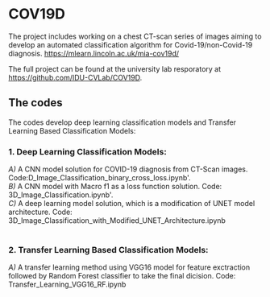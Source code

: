 # COV19D 
The project includes working on a chest CT-scan series of images aiming to develop an automated classification algorithm for Covid-19/non-Covid-19 diagnosis. https://mlearn.lincoln.ac.uk/mia-cov19d/ 

The full project can be found at the university lab resporatory at https://github.com/IDU-CVLab/COV19D.

## The codes
The codes develop deep learning classification models and Transfer Learning Based Classification Models:   
### 1. Deep Learning Classification Models: 
*A)* A CNN model solution for COVID-19 diagnosis from CT-Scan images. Code:D_Image_Classification_binary_cross_loss.ipynb'.
<br /> *B)* A CNN model with Macro f1 as a loss function solution. Code: 3D_Image_Classification.ipynb'.
<br /> *C)* A deep learning model solution, which is a modification of UNET model architecture. Code: 3D_Image_Classification_with_Modified_UNET_Architecture.ipynb 
<br/><br/>

### 2. Transfer Learning Based Classification Models:
*A)* A transfer learning method using VGG16 model for feature exctraction followed by Random Forest classifier to take the final dicision. Code: Transfer_Learning_VGG16_RF.ipynb


